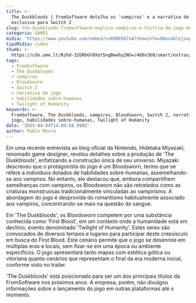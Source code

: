 ```yaml
---
title: >-
  The Duskbloods | FromSoftware detalha os 'vampiros' e a narrativa do novo jogo
  exclusivo para Switch 2
slug: the-duskbloods-fromsoftware-explica-vampiros-e-histria-do-jogo-de-switch-2
categoria: GAMES
midia: 'https://www.youtube.com/embed/niKHDEKQ7xA?showinfo=0&enablejsapi=1'
tipoMidia: video
thumb: >-
  https://cdn.ome.lt/Rzhd-32GRbGY8XotSngBwwhy2NU=/480x360/smart/extras/conteudos/Captura_de_tela_2025-04-04_103958.png
tags:
  - FromSoftware
  - The Duskbloods
  - vampiros
  - Bloodsworn
  - Switch 2
  - narrativa de jogo
  - habilidades sobre-humanas
  - Twilight of Humanity
keywords: >-
  FromSoftware, The Duskbloods, vampiros, Bloodsworn, Switch 2, narrativa de
  jogo, habilidades sobre-humanas, Twilight of Humanity
data: '2025-04-04T14:09:58.990Z'
author: Pablo Moura
---
```


Em uma recente entrevista ao blog oficial da Nintendo, Hidetaka Miyazaki, renomado game designer, revelou detalhes sobre a produção de 'The Duskbloods', enfatizando a construção única de seu universo. Miyazaki descreveu que o protagonista do jogo é um Bloodsworn, termo que se refere a indivíduos dotados de habilidades sobre-humanas, assemelhando-se aos vampiros. No entanto, ele destacou que, embora compartilhem semelhanças com vampiros, os Bloodsworn não são retratados como as criaturas monstruosas tradicionalmente vinculadas ao vampirismo. A abordagem do jogo é desprovida do romantismo habitualmente associado aos vampiros, concentrando-se mais na questão do sangue.

Em 'The Duskbloods', os Bloodsworn competem por uma substância conhecida como 'First Blood', em um contexto onde a humanidade está em declínio, evento denominado 'Twilight of Humanity'. Estes seres são convocados de diversos tempos e lugares para participar deste crepúsculo em busca do First Blood. Este cenário permite que o jogo se desenrole em múltiplas eras e locais, sem fixar-se em uma época ou ambiente específicos. O jogo apresentará tanto mapas com estética gótica ou vitoriana quanto cenários que representam o final da era moderna inicial, conforme visto no trailer.

'The Duskbloods' está posicionado para ser um dos principais títulos da FromSoftware nos próximos anos. A empresa, porém, não divulgou informações sobre o lançamento do jogo em outras plataformas até o momento.
